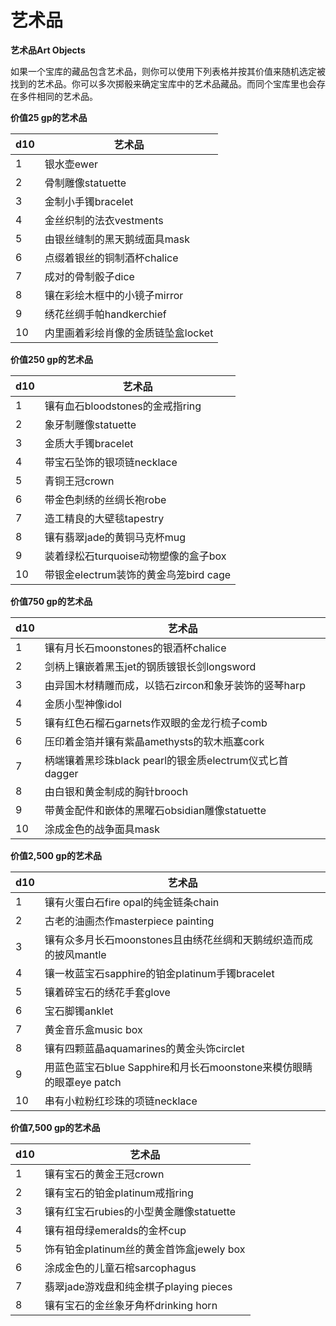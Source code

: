 # 艺术品

**艺术品Art Objects**

&#x20;   如果一个宝库的藏品包含艺术品，则你可以使用下列表格并按其价值来随机选定被找到的艺术品。你可以多次掷骰来确定宝库中的艺术品藏品。而同个宝库里也会存在多件相同的艺术品。

**价值25 gp的艺术品**

| **d10** | **艺术品**              |
| ------- | -------------------- |
| 1       | 银水壶ewer              |
| 2       | 骨制雕像statuette        |
| 3       | 金制小手镯bracelet        |
| 4       | 金丝织制的法衣vestments     |
| 5       | 由银丝缝制的黑天鹅绒面具mask     |
| 6       | 点缀着银丝的铜制酒杯chalice    |
| 7       | 成对的骨制骰子dice          |
| 8       | 镶在彩绘木框中的小镜子mirror    |
| 9       | 绣花丝绸手帕handkerchief   |
| 10      | 内里画着彩绘肖像的金质链坠盒locket |

**价值250 gp的艺术品**

| **d10** | **艺术品**                     |
| ------- | --------------------------- |
| 1       | 镶有血石bloodstones的金戒指ring     |
| 2       | 象牙制雕像statuette              |
| 3       | 金质大手镯bracelet               |
| 4       | 带宝石坠饰的银项链necklace           |
| 5       | 青铜王冠crown                   |
| 6       | 带金色刺绣的丝绸长袍robe              |
| 7       | 造工精良的大壁毯tapestry            |
| 8       | 镶有翡翠jade的黄铜马克杯mug           |
| 9       | 装着绿松石turquoise动物塑像的盒子box    |
| 10      | 带银金electrum装饰的黄金鸟笼bird cage |

**价值750 gp的艺术品**

| **d10** | **艺术品**                                  |
| ------- | ---------------------------------------- |
| 1       | 镶有月长石moonstones的银酒杯chalice               |
| 2       | 剑柄上镶嵌着黑玉jet的钢质镀银长剑longsword              |
| 3       | 由异国木材精雕而成，以锆石zircon和象牙装饰的竖琴harp          |
| 4       | 金质小型神像idol                               |
| 5       | 镶有红色石榴石garnets作双眼的金龙行梳子comb              |
| 6       | 压印着金箔并镶有紫晶amethysts的软木瓶塞cork             |
| 7       | 柄端镶着黑珍珠black pearl的银金质electrum仪式匕首dagger |
| 8       | 由白银和黄金制成的胸针brooch                        |
| 9       | 带黄金配件和嵌体的黑曜石obsidian雕像statuette          |
| 10      | 涂成金色的战争面具mask                            |

**价值2,500 gp的艺术品**

| **d10** | **艺术品**                                           |
| ------- | ------------------------------------------------- |
| 1       | 镶有火蛋白石fire opal的纯金链条chain                         |
| 2       | 古老的油画杰作masterpiece painting                       |
| 3       | 镶有众多月长石moonstones且由绣花丝绸和天鹅绒织造而成的披风mantle          |
| 4       | 镶一枚蓝宝石sapphire的铂金platinum手镯bracelet               |
| 5       | 镶着碎宝石的绣花手套glove                                   |
| 6       | 宝石脚镯anklet                                        |
| 7       | 黄金音乐盒music box                                    |
| 8       | 镶有四颗蓝晶aquamarines的黄金头饰circlet                     |
| 9       | 用蓝色蓝宝石blue Sapphire和月长石moonstone来模仿眼睛的眼罩eye patch |
| 10      | 串有小粒粉红珍珠的项链necklace                               |

**价值7,500 gp的艺术品**

| **d10** | **艺术品**                       |
| ------- | ----------------------------- |
| 1       | 镶有宝石的黄金王冠crown                |
| 2       | 镶有宝石的铂金platinum戒指ring         |
| 3       | 镶有红宝石rubies的小型黄金雕像statuette   |
| 4       | 镶有祖母绿emeralds的金杯cup           |
| 5       | 饰有铂金platinum丝的黄金首饰盒jewely box |
| 6       | 涂成金色的儿童石棺sarcophagus          |
| 7       | 翡翠jade游戏盘和纯金棋子playing pieces  |
| 8       | 镶有宝石的金丝象牙角杯drinking horn      |
